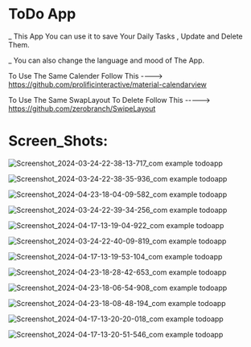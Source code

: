 # ToDo App
_ This App You can use it to save Your Daily Tasks , Update and Delete Them.

_ You can also change the language and mood of The App.

 To Use The Same Calender Follow This ----> https://github.com/prolificinteractive/material-calendarview
 
 To Use The Same SwapLayout To Delete Follow This -----> https://github.com/zerobranch/SwipeLayout


# Screen_Shots:
![Screenshot_2024-03-24-22-38-13-717_com example todoapp](https://github.com/HendSayed25/ToDo_App/assets/125665213/8cd3e251-bc9b-4bbe-a5f3-ef5a657eb379)

![Screenshot_2024-03-24-22-38-35-936_com example todoapp](https://github.com/HendSayed25/ToDo_App/assets/125665213/8c2130cc-cc04-496b-965c-bc6be3b052be)

![Screenshot_2024-04-23-18-04-09-582_com example todoapp](https://github.com/HendSayed25/ToDo_App/assets/125665213/00d84ad1-32b7-4a6b-8fb5-b5d23b5e0e8c)

![Screenshot_2024-03-24-22-39-34-256_com example todoapp](https://github.com/HendSayed25/ToDo_App/assets/125665213/b0bf0aac-91bd-4d65-b8a5-884ca11511ef)

![Screenshot_2024-04-17-13-19-04-922_com example todoapp](https://github.com/HendSayed25/ToDo_App/assets/125665213/edc0eecb-792d-4e0d-850f-0fb3439564f3)

![Screenshot_2024-03-24-22-40-09-819_com example todoapp](https://github.com/HendSayed25/ToDo_App/assets/125665213/be5de15f-c4aa-4c55-a4f4-8cab1987606a)

![Screenshot_2024-04-17-13-19-53-104_com example todoapp](https://github.com/HendSayed25/ToDo_App/assets/125665213/467d8718-f6b6-4f46-91fa-65ac33063015)

![Screenshot_2024-04-23-18-28-42-653_com example todoapp](https://github.com/HendSayed25/ToDo_App/assets/125665213/425aaf0a-01ce-447b-bdb9-1220ab5035b0)

![Screenshot_2024-04-23-18-06-54-908_com example todoapp](https://github.com/HendSayed25/ToDo_App/assets/125665213/79b51b4e-40f9-4f57-8190-f6a3bf62fd4d)

![Screenshot_2024-04-23-18-08-48-194_com example todoapp](https://github.com/HendSayed25/ToDo_App/assets/125665213/817d159c-6003-4216-8fe3-56d094cbbbc2)

![Screenshot_2024-04-17-13-20-20-018_com example todoapp](https://github.com/HendSayed25/ToDo_App/assets/125665213/85075a49-91ed-4d29-9df3-a0f6acd138fb)

![Screenshot_2024-04-17-13-20-51-546_com example todoapp](https://github.com/HendSayed25/ToDo_App/assets/125665213/888f1ca1-95b1-4f9a-8f4d-a7a149ba0a71)


